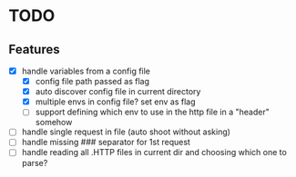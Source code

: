 # TODO

## Features
- [x] handle variables from a config file
	* [x] config file path passed as flag
	* [x] auto discover config file in current directory
	* [x] multiple envs in config file? set env as flag
	* [ ] support defining which env to use in the http file in a "header" somehow
- [ ] handle single request in file (auto shoot without asking)
- [ ] handle missing ### separator for 1st request
- [ ] handle reading all .HTTP files in current dir and choosing which one to parse?
